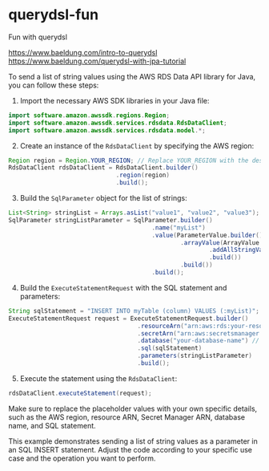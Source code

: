 # querydsl-fun
Fun with querydsl



https://www.baeldung.com/intro-to-querydsl
https://www.baeldung.com/querydsl-with-jpa-tutorial



To send a list of string values using the AWS RDS Data API library for Java, you can follow these steps:

1. Import the necessary AWS SDK libraries in your Java file:
```java
import software.amazon.awssdk.regions.Region;
import software.amazon.awssdk.services.rdsdata.RdsDataClient;
import software.amazon.awssdk.services.rdsdata.model.*;
```

2. Create an instance of the `RdsDataClient` by specifying the AWS region:
```java
Region region = Region.YOUR_REGION; // Replace YOUR_REGION with the desired AWS region
RdsDataClient rdsDataClient = RdsDataClient.builder()
                              .region(region)
                              .build();
```

3. Build the `SqlParameter` object for the list of strings:
```java
List<String> stringList = Arrays.asList("value1", "value2", "value3");
SqlParameter stringListParameter = SqlParameter.builder()
                                        .name("myList")
                                        .value(ParameterValue.builder()
                                                .arrayValue(ArrayValue.builder()
                                                        .addAllStringValues(stringList)
                                                        .build())
                                                .build())
                                        .build();
```

4. Build the `ExecuteStatementRequest` with the SQL statement and parameters:
```java
String sqlStatement = "INSERT INTO myTable (column) VALUES (:myList)";
ExecuteStatementRequest request = ExecuteStatementRequest.builder()
                                    .resourceArn("arn:aws:rds:your-resource-arn") // Replace with your RDS resource ARN
                                    .secretArn("arn:aws:secretsmanager:your-secret-arn") // Replace with your Secret Manager ARN
                                    .database("your-database-name") // Replace with your database name
                                    .sql(sqlStatement)
                                    .parameters(stringListParameter)
                                    .build();
```

5. Execute the statement using the `RdsDataClient`:
```java
rdsDataClient.executeStatement(request);
```

Make sure to replace the placeholder values with your own specific details, such as the AWS region, resource ARN, Secret Manager ARN, database name, and SQL statement.

This example demonstrates sending a list of string values as a parameter in an SQL INSERT statement. Adjust the code according to your specific use case and the operation you want to perform.
